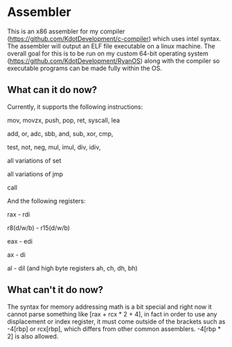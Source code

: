 # Assembler

This is an x86 assembler for my compiler (https://github.com/KdotDevelopment/c-compiler) which uses intel syntax. The assembler will output an ELF file executable on a linux machine. The overall goal for this is to be run on my custom 64-bit operating system (https://github.com/KdotDevelopment/RyanOS) along with the compiler so executable programs can be made fully within the OS.

## What can it do now?
Currently, it supports the following instructions:

mov, movzx, push, pop, ret, syscall, lea

add, or, adc, sbb, and, sub, xor, cmp,

test, not, neg, mul, imul, div, idiv,

all variations of set

all variations of jmp

call



And the following registers:

rax - rdi

r8(d/w/b) - r15(d/w/b)

eax - edi

ax - di

al - dil (and high byte registers ah, ch, dh, bh)


## What can't it do now?
The syntax for memory addressing math is a bit special and right now it cannot parse something like [rax + rcx * 2 + 4], in fact in order to use any displacement or index register, it must come outside of the brackets such as -4[rbp] or rcx[rbp], which differs from other common assemblers. -4[rbp * 2] is also allowed.